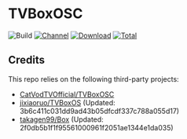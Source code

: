 # TVBoxOSC

![Build](https://shields.io/github/workflow/status/jixiaoruo/TVBoxOSC/Test?logo=github&label=Build)
[![Channel](https://img.shields.io/badge/Follow-Telegram-blue.svg?logo=telegram)](https://t.me/TVBoxOSC)
[![Download](https://img.shields.io/github/v/release/jixiaoruo/TVBoxOSC?color=orange&logoColor=orange&label=Download&logo=DocuSign)](https://github.com/jixiaoruo/TVBoxOSC/releases/latest) 
[![Total](https://shields.io/github/downloads/jixiaoruo/TVBoxOSC/total?logo=Bookmeter&label=Counts&logoColor=yellow&color=yellow)](https://github.com/jixiaoruo/TVBoxOSC/releases)

## Credits
This repo relies on the following third-party projects:
- [CatVodTVOfficial/TVBoxOSC](https://github.com/CatVodTVOfficial/TVBoxOSC)
- [jixiaoruo/TVBoxOS](https://github.com/jixiaoruo/TVBoxOS) (Updated: 3b6c411c031dd9ad43b05dfcdf337c788a055d17)
- [takagen99/Box](https://github.com/takagen99/Box) (Updated: 2f0db5b1f1f95561000961f2051ae1344e1da035)
